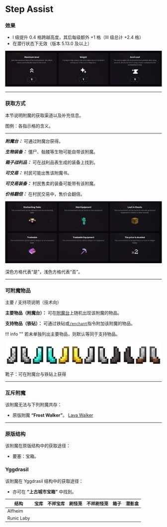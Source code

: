 # Step Assist
### 效果
*   I 级提升 0.4 格跨越高度，其后每级额外 +1 格（III 级总计 +2.4 格）
*   在潜行状态下无效（版本 5.13.0 及以上）

![](/images/voxel/enchantment/feet-enchantment/image_1756618412878_921.png)

* * *

### 获取方式

本节说明附魔的获取渠道以及补充信息。

图例：各指示格的含义。[](#legend-explanations-of-each-box)

* * *

_**附魔台：**_ 可通过附魔台获得。

_**生物装备：**_ 僵尸、骷髅等生物可能自带该附魔。

_**箱子战利品：**_ 可在战利品表生成的装备上找到。

_**可交易：**_ 村民可能出售该附魔书。

_**可交易装备：**_ 村民售卖的装备可能带有该附魔。

_**价格翻倍：**_ 在村民交易中，售价会翻倍。

![](/images/voxel/enchantment/feet-enchantment/image_1756618412879_190.png)

深色方格代表“是”，浅色方格代表“否”。

* * *

### 可附魔物品
主要 / 支持项说明（技术向）[](#explanation-primary-supported-technical)

**主要物品（附魔台）：** 可在[附魔台](https://minecraft.wiki/w/Enchanting_table)上随机出现该附魔的物品。

**支持物品（铁砧）：** 可通过铁砧或[`/enchant`](https://minecraft.wiki/w/Commands/enchant)指令附加该附魔的物品。

!!! info ""
    若未单独列出主要物品，则默认等同于支持物品。

![](/images/voxel/enchantment/feet-enchantment/image_1756618412879_457.png)

靴子：可在附魔台与铁砧上获得

* * *

### 互斥附魔

该附魔无法与下列附魔共存：

*   原版附魔 **“Frost Walker”**。
[Lava Walker](/external/neoenchants/enchantment/feet-enchantment/lava-walker)

* * *

### 原版结构

该附魔在原版结构中的获取途径：

*   要塞：宝箱。

### Yggdrasil

该附魔在 Yggdrasil 结构中的获取途径：

*   亦可在 **“上古城市宝箱”** 中找到。

| 结构 | 宝库 | 不祥宝库 | 刷怪笼 | 不祥刷怪笼 | 箱子 | 潜影盒 |
| --- | --- | --- | --- | --- | --- | --- |
| Alfheim |  |  |  |  |  |  |
| Runic Laby |  |  |  |  |  |  |
